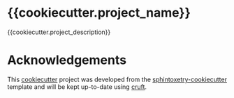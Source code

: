# {{cookiecutter.project_name}}

{{cookiecutter.project_description}}

# Acknowledgements

This [cookiecutter](https://cookiecutter.readthedocs.io/en/stable/) project was developed from the [sphintoxetry-cookiecutter](https://github.com/hrshdhgd/sphintoxetry-cookiecutter) template and will be kept up-to-date using [cruft](https://cruft.github.io/cruft/).